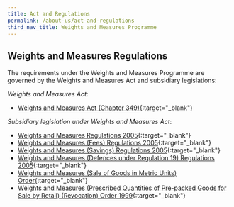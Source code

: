 ```yaml
---
title: Act and Regulations
permalink: /about-us/act-and-regulations
third_nav_title: Weights and Measures Programme
---
```


## Weights and Measures Regulations

The requirements under the Weights and Measures Programme are governed by the Weights and Measures Act and subsidiary legislations:

*Weights and Measures Act*:
- [Weights and Measures Act (Chapter 349)](https://sso.agc.gov.sg/Act/WMA1975){:target="_blank"}

*Subsidiary legislation under Weights and Measures Act*:

- [Weights and Measures Regulations 2005](https://sso.agc.gov.sg/SL/WMA1975-S844-2005?DocDate=20180329){:target="_blank"}
- [Weights and Measures (Fees) Regulations 2005](https://sso.agc.gov.sg/SL/WMA1975-S847-2005?DocDate=20200430){:target="_blank"}
- [Weights and Measures (Savings) Regulations 2005](https://sso.agc.gov.sg/SL/WMA1975-S846-2005?DocDate=200512270){:target="_blank"}
- [Weights and Measures (Defences under Regulation 19) Regulations 2005](https://sso.agc.gov.sg/SL/WMA1975-S845-2005?DocDate=20051227){:target="_blank"}
- [Weights and Measures (Sale of Goods in Metric Units) Order](https://sso.agc.gov.sg/SL/WMA1975-OR1?DocDate=19920325){:target="_blank"}
- [Weights and Measures (Prescribed Quantities of Pre-packed Goods for Sale by Retail) (Revocation) Order 1999](https://safe.menlosecurity.com/https://sso.agc.gov.sg/SL/WMA1975-S180-1999?DocDate=19990401){:target="_blank"}
